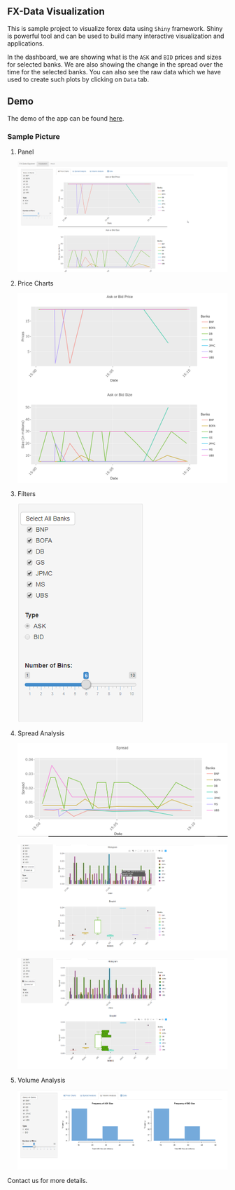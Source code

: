 ## FX-Data Visualization

This is sample project to visualize forex data using `Shiny` framework. Shiny is powerful tool and can be used to build many interactive visualization and applications. 


In the dashboard, we are showing what is the `ASK` and `BID` prices and sizes for selected banks. We are also showing the change in the spread over the time for the selected banks. You can also see the raw data which we have used to create such plots by clicking on `Data` tab.  

## Demo
The demo of the app can be found [here](https://pirimiddemo.shinyapps.io/fx_spread/).

### Sample Picture

1. Panel

    ![Panel](/resources/panel_new.png)

2. Price Charts

    ![Graphs Sample](/resources/sample_graphs_prices.PNG)

3. Filters

    ![Filters](/resources/filters_panel.png)

4. Spread Analysis

    ![Spread_line](/resources/spread_line.PNG)

    ![Spread_hist](/resources/spread_hist.png)

    ![Spread_box](/resources/spread_box.png)

5. Volume Analysis

    ![volume_hist](/resources/volume_analytics.png)


Contact us for more details. 